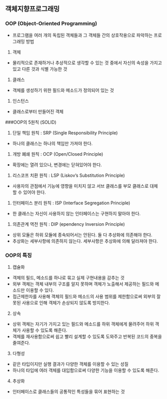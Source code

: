 ## 객체지향프로그래밍 
### OOP (Object-Oriented Programming)
- 프로그램을 여러 개의 독립된 객체들과 그 객체들 간의 상호작용으로 파악하는 프로그래밍 방법

1. 객체
- 물리적으로 존재하거나 추상적으로 생각할 수 있는 것 중에서 자신의 속성을 가지고 있고 다른 것과 식별 가능한 것

1. 클래스
- 객체를 생성하기 위한 필드와 메소드가 정의되어 있는 것

1. 인스턴스
- 클래스로부터 만들어진 객체



###OOP의 5원칙 (SOLID)
1. 단일 책임 원칙 : SRP (Single Responsibility Principle)
- 하나의 클래스는 하나의 책임만 가져야 한다.

1. 개방 폐쇄 원칙 : OCP (Open/Closed Principle)
- 확장에는 열려 있으나, 변경에는 닫혀있어야 한다.

1. 리스코프 치환 원칙 : LSP (Liskov’s Substitution Principle)
- 사용자의 관점에서 기능에 영향을 미치지 않고 서브 클래스를 부모 클래스로 대체 할 수 있어야 한다.

1. 인터페이스 분리 원칙 : ISP (Interface Segregation Principle)
- 한 클래스는 자신이 사용하지 않는 인터페이스는 구현하지 말아야 한다.

1. 의존관계 역전 원칙 : DIP (ependency Inversion Principle)
- 상위 모듈은 하위 모듈에 종속되어서는 안된다. 둘 다 추상화에 의존해야 한다.
- 추상화는 세부사항에 의존하지 않는다. 세부사항은 추상화에 의해 달라져야 한다.

### OOP의 특징
1. 캡슐화
- 객체의 필드, 메소드를 하나로 묶고 실제 구현내용을 감추는 것
- 외부 객체는 객체 내부의 구조를 알지 못하며 객체가 노출해서 제공하는 필드와 메소드만 이용할 수 있다.
- 접근제한자를 사용해 객체의 필드와 메소드의 사용 범위를 제한함으로써 외부의 잘못된 사용으로 인해 객체가 손상되지 않도록 방지한다.

2. 상속
- 상위 객체는 자기가 가지고 있는 필드와 메소드를 하위 객체에게 물려주어 하위 객체가 사용할 수 있도록 해준다.
- 객체를 재사용함으로써 쉽고 빨리 설계할 수 있도록 도와주고 반복된 코드의 중복을 줄여준다.

3. 다형성
- 같은 타입이지만 실행 결과가 다양한 객체를 이용할 수 있는 성질
- 하나의 타입에 여러 객체를 대입함으로써 다양한 기능을 이용할 수 있도록 해준다.

4. 추상화
- 인터페이스로 클래스들의 공통적인 특성들을 묶어 표현하는 것
